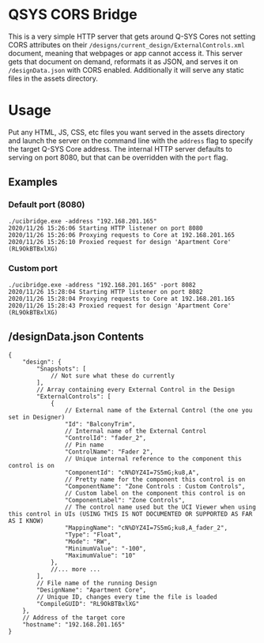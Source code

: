 # QSYS CORS Bridge
This is a very simple HTTP server that gets around Q-SYS Cores not setting CORS attributes on their
`/designs/current_design/ExternalControls.xml` document, meaning that webpages or app cannot access it. This server gets
that document on demand, reformats it as JSON, and serves it on `/designData.json` with CORS enabled. Additionally it
will serve any static files in the assets directory.

# Usage
Put any HTML, JS, CSS, etc files you want served in the assets directory and launch the server on the command line
with the `address` flag to specify the target Q-SYS Core address. The internal HTTP server defaults to serving on port
8080, but that can be overridden with the `port` flag.

## Examples
### Default port (8080)
```
./ucibridge.exe -address "192.168.201.165"
2020/11/26 15:26:06 Starting HTTP listener on port 8080
2020/11/26 15:26:06 Proxying requests to Core at 192.168.201.165
2020/11/26 15:26:10 Proxied request for design 'Apartment Core' (RL9OkBTBxlXG)
```

### Custom port
```
./ucibridge.exe -address "192.168.201.165" -port 8082
2020/11/26 15:28:04 Starting HTTP listener on port 8082
2020/11/26 15:28:04 Proxying requests to Core at 192.168.201.165
2020/11/26 15:28:43 Proxied request for design 'Apartment Core' (RL9OkBTBxlXG)
```

## /designData.json Contents
```json5
{
	"design": {
		"Snapshots": [
			// Not sure what these do currently
		],
		// Array containing every External Control in the Design
		"ExternalControls": [
			{
			    // External name of the External Control (the one you set in Designer)
				"Id": "BalconyTrim",
				// Internal name of the External Control
				"ControlId": "fader_2",
				// Pin name
				"ControlName": "Fader 2",
				// Unique internal reference to the component this control is on
				"ComponentId": "cN%DYZ4I=7S5mG;ku8,A",
				// Pretty name for the component this control is on
				"ComponentName": "Zone Controls : Custom Controls",
				// Custom label on the component this control is on
				"ComponentLabel": "Zone Controls",
				// The control name used but the UCI Viewer when using this control in UIs (USING THIS IS NOT DOCUMENTED OR SUPPORTED AS FAR AS I KNOW)
				"MappingName": "cN%DYZ4I=7S5mG;ku8,A_fader_2",
				"Type": "Float",
				"Mode": "RW",
				"MinimumValue": "-100",
				"MaximumValue": "10"
			},
            //... more ...
		],
		// File name of the running Design
		"DesignName": "Apartment Core",
		// Unique ID, changes every time the file is loaded
		"CompileGUID": "RL9OkBTBxlXG"
	},
	// Address of the target core
	"hostname": "192.168.201.165"
}

```